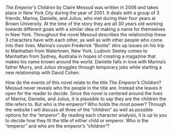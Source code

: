 _The Emperor’s Children_ by Claire Messud was written in 2006 and takes place in New York City during the year of 2001. It deals with a group of 3 friends, Marina, Danielle, and Julius, who met during their four years at Brown University. At the time of the story they are all 30 years old working towards different goals with a similar idea of making a name for themselves in New York. Throughout the novel Messud describes the relationship these 3 characters have with each other, as well as with other people who come into their lives. Marina’s cousin Frederick “Bootie” stirs up issues on his trip to Manhattan from Watertown, New York. Ludovic Seeley comes to Manhattan from Sydney, Australia in hopes of creating a magazine that makes his name known around the world. Danielle falls in love with Marina’s father Murry, and Julius struggles through temporary jobs while starting a new relationship with David Cohen.

How do the events of this novel relate to the title _The Emperor’s Children_? Messud never reveals who the people in the title are. Instead she leaves it open for the reader to decide. Since the novel is centered around the lives of Marina, Danielle, and Julius, it is plausible to say they are the children the title refers to. But who is the emperor? Who holds the most power? Through the website I will discuss all three of the “children” as well as possible options for the “emperor”. By reading each character analysis, it is up to you to decide how they fit the title of either child or emperor. Who is the “emperor” and who are the emperor’s “children”?

